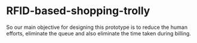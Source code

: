 # RFID-based-shopping-trolly
So our main objective for designing this prototype is to reduce the human efforts, eliminate the queue and also eliminate the time taken during billing. 
